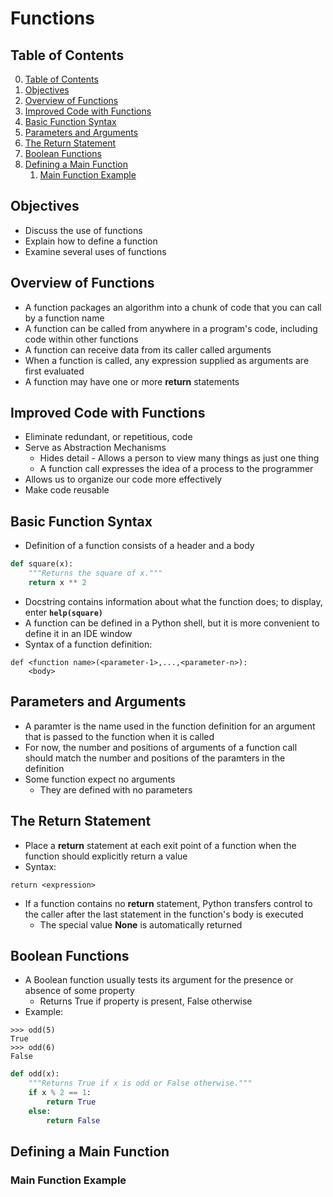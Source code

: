 # Functions

## Table of Contents

0. [Table of Contents](#table-of-contents)
1. [Objectives](#objectives)
2. [Overview of Functions](#overview-of-functions)
3. [Improved Code with Functions](#improved-code-with-functions)
4. [Basic Function Syntax](#basic-function-syntax)
5. [Parameters and Arguments](#parameters-and-arguments)
6. [The Return Statement](#the-return-statement)
7. [Boolean Functions](#boolean-functions)
8. [Defining a Main Function](#defining-a-main-function)
    1. [Main Function Example](#main-function-example)

## Objectives

- Discuss the use of functions
- Explain how to define a function
- Examine several uses of functions

## Overview of Functions

- A function packages an algorithm into a chunk of code that you can call by a function name
- A function can be called from anywhere in a program's code, including code within other functions
- A function can receive data from its caller called arguments
- When a function is called, any expression supplied as arguments are first evaluated
- A function may have one or more **return** statements

## Improved Code with Functions

- Eliminate redundant, or repetitious, code
- Serve as Abstraction Mechanisms
    - Hides detail - Allows a person to view many things as just one thing
    - A function call expresses the idea of a process to the programmer
- Allows us to organize our code more effectively
- Make code reusable

## Basic Function Syntax

- Definition of a function consists of a header and a body
```python
def square(x):
    """Returns the square of x."""
    return x ** 2
```
- Docstring contains information about what the function does; to display, enter **`help(square)`**
- A function can be defined in a Python shell, but it is more convenient to define it in an IDE window
- Syntax of a function definition: 
```text
def <function name>(<parameter-1>,...,<parameter-n>):
    <body>
```

## Parameters and Arguments

- A paramter is the name used in the function definition for an argument that is passed to the function when it is called
- For now, the number and positions of arguments of a function call should match the number and positions of the paramters in the definition
- Some function expect no arguments
    - They are defined with no parameters

## The Return Statement

- Place a **return** statement at each exit point of a function when the function should explicitly return a value
- Syntax:
```text
return <expression>
```
- If a function contains no **return** statement, Python transfers control to the caller after the last statement in the function's body is executed
    - The special value **None** is automatically returned

## Boolean Functions

- A Boolean function usually tests its argument for the presence or absence of some property
    - Returns True if property is present, False otherwise
- Example:
```shell
>>> odd(5)
True
>>> odd(6)
False
```
```python
def odd(x):
    """Returns True if x is odd or False otherwise."""
    if x % 2 == 1:
        return True
    else:
        return False
```

## Defining a Main Function

### Main Function Example

